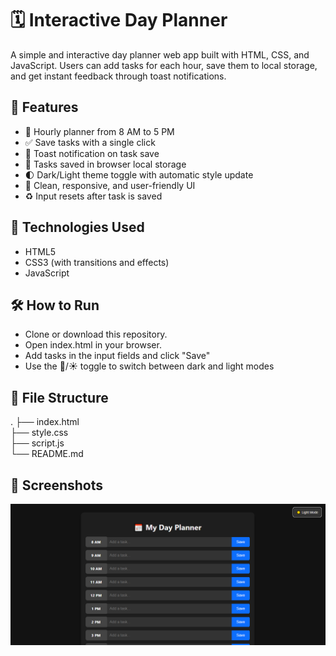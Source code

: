 # 🗓️ Interactive Day Planner
A simple and interactive day planner web app built with HTML, CSS, and JavaScript. Users can add tasks for each hour, save them to local storage, and get instant feedback through toast notifications.

## 🚀 Features
   - 📌 Hourly planner from 8 AM to 5 PM
   - ✅ Save tasks with a single click
   - 🔔 Toast notification on task save
   - 💾 Tasks saved in browser local storage
   - 🌓 Dark/Light theme toggle with automatic style update
   - 🎨 Clean, responsive, and user-friendly UI
   - ♻️ Input resets after task is saved

## 📂 Technologies Used
   - HTML5
   - CSS3 (with transitions and effects)
   - JavaScript  

## 🛠️ How to Run
   - Clone or download this repository.
   - Open index.html in your browser.
   - Add tasks in the input fields and click "Save"
   - Use the 🌙/☀️ toggle to switch between dark and light modes

## 📁 File Structure
.
├── index.html       
├── style.css         
├── script.js         
└── README.md       
 

## 📸 Screenshots
![image alt](https://github.com/Lalit-Mohan-Cloud/Brainwave_Matrix_Intern/blob/main/Task%201/Screenshot%202025-06-19%20232901.png?raw=true)

